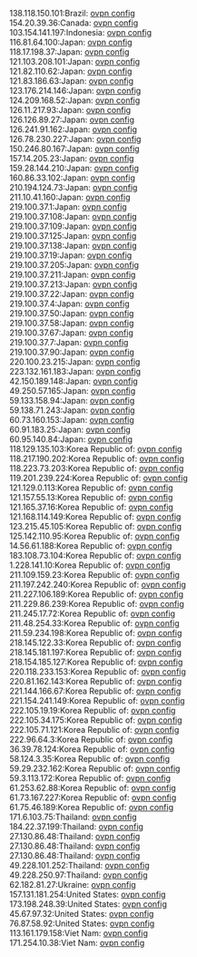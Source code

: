 138.118.150.101:Brazil: [ovpn config](vpn/138_118_150_101.ovpn)  
154.20.39.36:Canada: [ovpn config](vpn/154_20_39_36.ovpn)  
103.154.141.197:Indonesia: [ovpn config](vpn/103_154_141_197.ovpn)  
116.81.64.100:Japan: [ovpn config](vpn/116_81_64_100.ovpn)  
118.17.198.37:Japan: [ovpn config](vpn/118_17_198_37.ovpn)  
121.103.208.101:Japan: [ovpn config](vpn/121_103_208_101.ovpn)  
121.82.110.62:Japan: [ovpn config](vpn/121_82_110_62.ovpn)  
121.83.186.63:Japan: [ovpn config](vpn/121_83_186_63.ovpn)  
123.176.214.146:Japan: [ovpn config](vpn/123_176_214_146.ovpn)  
124.209.168.52:Japan: [ovpn config](vpn/124_209_168_52.ovpn)  
126.11.217.93:Japan: [ovpn config](vpn/126_11_217_93.ovpn)  
126.126.89.27:Japan: [ovpn config](vpn/126_126_89_27.ovpn)  
126.241.91.162:Japan: [ovpn config](vpn/126_241_91_162.ovpn)  
126.78.230.227:Japan: [ovpn config](vpn/126_78_230_227.ovpn)  
150.246.80.167:Japan: [ovpn config](vpn/150_246_80_167.ovpn)  
157.14.205.23:Japan: [ovpn config](vpn/157_14_205_23.ovpn)  
159.28.144.210:Japan: [ovpn config](vpn/159_28_144_210.ovpn)  
160.86.33.102:Japan: [ovpn config](vpn/160_86_33_102.ovpn)  
210.194.124.73:Japan: [ovpn config](vpn/210_194_124_73.ovpn)  
211.10.41.160:Japan: [ovpn config](vpn/211_10_41_160.ovpn)  
219.100.37.1:Japan: [ovpn config](vpn/219_100_37_1.ovpn)  
219.100.37.108:Japan: [ovpn config](vpn/219_100_37_108.ovpn)  
219.100.37.109:Japan: [ovpn config](vpn/219_100_37_109.ovpn)  
219.100.37.125:Japan: [ovpn config](vpn/219_100_37_125.ovpn)  
219.100.37.138:Japan: [ovpn config](vpn/219_100_37_138.ovpn)  
219.100.37.19:Japan: [ovpn config](vpn/219_100_37_19.ovpn)  
219.100.37.205:Japan: [ovpn config](vpn/219_100_37_205.ovpn)  
219.100.37.211:Japan: [ovpn config](vpn/219_100_37_211.ovpn)  
219.100.37.213:Japan: [ovpn config](vpn/219_100_37_213.ovpn)  
219.100.37.22:Japan: [ovpn config](vpn/219_100_37_22.ovpn)  
219.100.37.4:Japan: [ovpn config](vpn/219_100_37_4.ovpn)  
219.100.37.50:Japan: [ovpn config](vpn/219_100_37_50.ovpn)  
219.100.37.58:Japan: [ovpn config](vpn/219_100_37_58.ovpn)  
219.100.37.67:Japan: [ovpn config](vpn/219_100_37_67.ovpn)  
219.100.37.7:Japan: [ovpn config](vpn/219_100_37_7.ovpn)  
219.100.37.90:Japan: [ovpn config](vpn/219_100_37_90.ovpn)  
220.100.23.215:Japan: [ovpn config](vpn/220_100_23_215.ovpn)  
223.132.161.183:Japan: [ovpn config](vpn/223_132_161_183.ovpn)  
42.150.189.148:Japan: [ovpn config](vpn/42_150_189_148.ovpn)  
49.250.57.165:Japan: [ovpn config](vpn/49_250_57_165.ovpn)  
59.133.158.94:Japan: [ovpn config](vpn/59_133_158_94.ovpn)  
59.138.71.243:Japan: [ovpn config](vpn/59_138_71_243.ovpn)  
60.73.160.153:Japan: [ovpn config](vpn/60_73_160_153.ovpn)  
60.91.183.25:Japan: [ovpn config](vpn/60_91_183_25.ovpn)  
60.95.140.84:Japan: [ovpn config](vpn/60_95_140_84.ovpn)  
118.129.135.103:Korea Republic of: [ovpn config](vpn/118_129_135_103.ovpn)  
118.217.190.202:Korea Republic of: [ovpn config](vpn/118_217_190_202.ovpn)  
118.223.73.203:Korea Republic of: [ovpn config](vpn/118_223_73_203.ovpn)  
119.201.239.224:Korea Republic of: [ovpn config](vpn/119_201_239_224.ovpn)  
121.129.0.113:Korea Republic of: [ovpn config](vpn/121_129_0_113.ovpn)  
121.157.55.13:Korea Republic of: [ovpn config](vpn/121_157_55_13.ovpn)  
121.165.37.16:Korea Republic of: [ovpn config](vpn/121_165_37_16.ovpn)  
121.168.114.149:Korea Republic of: [ovpn config](vpn/121_168_114_149.ovpn)  
123.215.45.105:Korea Republic of: [ovpn config](vpn/123_215_45_105.ovpn)  
125.142.110.95:Korea Republic of: [ovpn config](vpn/125_142_110_95.ovpn)  
14.56.61.188:Korea Republic of: [ovpn config](vpn/14_56_61_188.ovpn)  
183.108.73.104:Korea Republic of: [ovpn config](vpn/183_108_73_104.ovpn)  
1.228.141.10:Korea Republic of: [ovpn config](vpn/1_228_141_10.ovpn)  
211.109.159.23:Korea Republic of: [ovpn config](vpn/211_109_159_23.ovpn)  
211.197.242.240:Korea Republic of: [ovpn config](vpn/211_197_242_240.ovpn)  
211.227.106.189:Korea Republic of: [ovpn config](vpn/211_227_106_189.ovpn)  
211.229.86.239:Korea Republic of: [ovpn config](vpn/211_229_86_239.ovpn)  
211.245.17.72:Korea Republic of: [ovpn config](vpn/211_245_17_72.ovpn)  
211.48.254.33:Korea Republic of: [ovpn config](vpn/211_48_254_33.ovpn)  
211.59.234.198:Korea Republic of: [ovpn config](vpn/211_59_234_198.ovpn)  
218.145.122.33:Korea Republic of: [ovpn config](vpn/218_145_122_33.ovpn)  
218.145.181.197:Korea Republic of: [ovpn config](vpn/218_145_181_197.ovpn)  
218.154.185.127:Korea Republic of: [ovpn config](vpn/218_154_185_127.ovpn)  
220.118.233.153:Korea Republic of: [ovpn config](vpn/220_118_233_153.ovpn)  
220.81.162.143:Korea Republic of: [ovpn config](vpn/220_81_162_143.ovpn)  
221.144.166.67:Korea Republic of: [ovpn config](vpn/221_144_166_67.ovpn)  
221.154.241.149:Korea Republic of: [ovpn config](vpn/221_154_241_149.ovpn)  
222.105.19.19:Korea Republic of: [ovpn config](vpn/222_105_19_19.ovpn)  
222.105.34.175:Korea Republic of: [ovpn config](vpn/222_105_34_175.ovpn)  
222.105.71.121:Korea Republic of: [ovpn config](vpn/222_105_71_121.ovpn)  
222.96.64.3:Korea Republic of: [ovpn config](vpn/222_96_64_3.ovpn)  
36.39.78.124:Korea Republic of: [ovpn config](vpn/36_39_78_124.ovpn)  
58.124.3.35:Korea Republic of: [ovpn config](vpn/58_124_3_35.ovpn)  
59.29.232.162:Korea Republic of: [ovpn config](vpn/59_29_232_162.ovpn)  
59.3.113.172:Korea Republic of: [ovpn config](vpn/59_3_113_172.ovpn)  
61.253.62.88:Korea Republic of: [ovpn config](vpn/61_253_62_88.ovpn)  
61.73.167.227:Korea Republic of: [ovpn config](vpn/61_73_167_227.ovpn)  
61.75.46.189:Korea Republic of: [ovpn config](vpn/61_75_46_189.ovpn)  
171.6.103.75:Thailand: [ovpn config](vpn/171_6_103_75.ovpn)  
184.22.37.199:Thailand: [ovpn config](vpn/184_22_37_199.ovpn)  
27.130.86.48:Thailand: [ovpn config](vpn/27_130_86_48.ovpn)  
27.130.86.48:Thailand: [ovpn config](vpn/27_130_86_48.ovpn)  
27.130.86.48:Thailand: [ovpn config](vpn/27_130_86_48.ovpn)  
49.228.101.252:Thailand: [ovpn config](vpn/49_228_101_252.ovpn)  
49.228.250.97:Thailand: [ovpn config](vpn/49_228_250_97.ovpn)  
62.182.81.27:Ukraine: [ovpn config](vpn/62_182_81_27.ovpn)  
157.131.181.254:United States: [ovpn config](vpn/157_131_181_254.ovpn)  
173.198.248.39:United States: [ovpn config](vpn/173_198_248_39.ovpn)  
45.67.97.32:United States: [ovpn config](vpn/45_67_97_32.ovpn)  
76.87.58.92:United States: [ovpn config](vpn/76_87_58_92.ovpn)  
113.161.179.158:Viet Nam: [ovpn config](vpn/113_161_179_158.ovpn)  
171.254.10.38:Viet Nam: [ovpn config](vpn/171_254_10_38.ovpn)  
